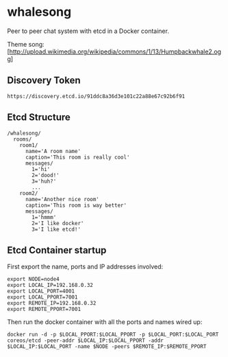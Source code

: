 # whalesong

Peer to peer chat system with etcd in a Docker container.

Theme song: [http://upload.wikimedia.org/wikipedia/commons/1/13/Humpbackwhale2.ogg]

## Discovery Token

```
https://discovery.etcd.io/91ddc8a36d3e101c22a88e67c92b6f91
```

## Etcd Structure

```
/whalesong/
  rooms/
    room1/
      name='A room name'
      caption='This room is really cool'
      messages/
        1='hi'
        2='dood!'
        3='huh?'
        ...
    room2/
      name='Another nice room'
      caption='This room is way better'
      messages/
        1='hmmm'
        2='I like docker'
        3='I like etcd!'
```

## Etcd Container startup

First export the name, ports and IP addresses involved:
```
export NODE=node4
export LOCAL_IP=192.168.0.32
export LOCAL_PORT=4001
export LOCAL_PPORT=7001
export REMOTE_IP=192.168.0.32
export REMOTE_PPORT=7001
```

Then run the docker container with all the ports and names wired up:
```
docker run -d -p $LOCAL_PPORT:$LOCAL_PPORT -p $LOCAL_PORT:$LOCAL_PORT coreos/etcd -peer-addr $LOCAL_IP:$LOCAL_PPORT -addr $LOCAL_IP:$LOCAL_PORT -name $NODE -peers $REMOTE_IP:$REMOTE_PPORT
```
